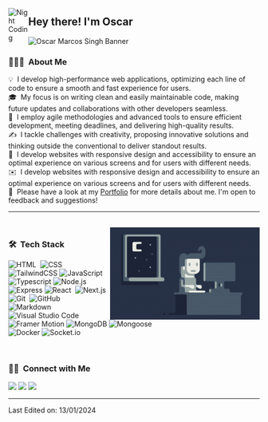 <!-- ## 👋 &nbsp;Hey there! I'm Oscar -->
<img alt="Night Coding" src="./assets/Hand%20Wave.gif" width='40' align="left"/><h2>Hey there! I'm Oscar</h2>

![Oscar Marcos Singh Banner](https://s3.cubbit.eu/personalpictures/LinkedInBa.png?X-Amz-Algorithm=AWS4-HMAC-SHA256&X-Amz-Content-Sha256=UNSIGNED-PAYLOAD&X-Amz-Credential=qNTsDLxxoUbha4632pNrGUMm5Abs8mV8%2F20240113%2Feu-west-1%2Fs3%2Faws4_request&X-Amz-Date=20240113T112320Z&X-Amz-Expires=3600&X-Amz-Signature=5e764445e67c8988ed4ebc95794f0527bc805888d8ae853f4cd0ba28aa523a3a&X-Amz-SignedHeaders=host&response-content-disposition=inline&x-id=GetObject)



### 👨🏻‍💻 &nbsp;About Me

💡 &nbsp;I develop high-performance web applications, optimizing each line of code to ensure a smooth and fast experience for users.\
🎓 &nbsp;My focus is on writing clean and easily maintainable code, making future updates and collaborations with other developers seamless.\
🌱 &nbsp;I employ agile methodologies and advanced tools to ensure efficient development, meeting deadlines, and delivering high-quality results.\
✍️ &nbsp;I tackle challenges with creativity, proposing innovative solutions and thinking outside the conventional to deliver standout results.\
💬 &nbsp;I develop websites with responsive design and accessibility to ensure an optimal experience on various screens and for users with different needs.\
✉️ &nbsp;I develop websites with responsive design and accessibility to ensure an optimal experience on various screens and for users with different needs.\
📄 &nbsp;Please have a look at my [Portfolio](https://tinomaster.vercel.app/) for more details about me. I'm open to feedback and suggestions!
<br>

-----


<br>
<img alt="Night Coding" src="https://raw.githubusercontent.com/AVS1508/AVS1508/master/assets/Night-Coding.gif" align="right"/>

### 🛠 &nbsp;Tech Stack

![HTML](https://img.shields.io/badge/-HTML-05122A?style=flat&logo=HTML5)&nbsp;
![CSS](https://img.shields.io/badge/-CSS-05122A?style=flat&logo=CSS3&logoColor=1572B6)&nbsp;
![TailwindCSS](https://img.shields.io/badge/Tailwind%20CSS-05122A%3Fstyle%3Dflat%26logo%3DHTML5?style=flat&logo=tailwindcss&color=%23142035)
![JavaScript](https://img.shields.io/badge/-JavaScript-05122A?style=flat&logo=javascript)&nbsp;
![Typescript](https://img.shields.io/badge/Typescript-05122A%3Fstyle%3Dflat%26logo%3DHTML5?style=flat&logo=typescript&color=%23142035)
![Node.js](https://img.shields.io/badge/-Node.js-05122A?style=flat&logo=node.js)&nbsp;\
![Express](https://img.shields.io/badge/Express-05122A%3Fstyle%3Dflat%26logo%3DHTML5?style=flat&logo=express&color=%23142035)
![React](https://img.shields.io/badge/-React-05122A?style=flat&logo=react)&nbsp;
![Next.js](https://img.shields.io/badge/Nextjs-05122A%3Fstyle%3Dflat%26logo%3DHTML5?style=flat&logo=Next.js&color=%23142035)
![Git](https://img.shields.io/badge/-Git-05122A?style=flat&logo=git)&nbsp;
![GitHub](https://img.shields.io/badge/-GitHub-05122A?style=flat&logo=github)&nbsp;\
![Markdown](https://img.shields.io/badge/-Markdown-05122A?style=flat&logo=markdown)
![Visual Studio Code](https://img.shields.io/badge/-Visual%20Studio%20Code-05122A?style=flat&logo=visual-studio-code&logoColor=007ACC)&nbsp;
![Framer Motion](https://img.shields.io/badge/Framer%20Motion-05122A%3Fstyle%3Dflat%26logo%3DHTML5?style=flat&logo=framer&color=%23142035)
![MongoDB](https://img.shields.io/badge/MongoDB-05122A%3Fstyle%3Dflat%26logo%3DHTML5?style=flat&logo=mongodb&color=%23142035)
![Mongoose](https://img.shields.io/badge/Mongoose-05122A%3Fstyle%3Dflat%26logo%3DHTML5?style=flat&logo=mongoose&color=%23142035)\
![Docker](https://img.shields.io/badge/Docker-05122A%3Fstyle%3Dflat%26logo%3DHTML5?style=flat&logo=docker&color=%23142035)
![Socket.io](https://img.shields.io/badge/Socket.io-05122A%3Fstyle%3Dflat%26logo%3DHTML5?style=flat&logo=socketdotio&color=%23142035)

<br>

### 🤝🏻 &nbsp;Connect with Me

<p align="start">
<a href="https://tinomaster.website/"><img src="https://img.shields.io/badge/-tinomaster.website-3423A6?style=flat&logo=Google-Chrome&logoColor=white"/></a>
<a href="https://www.linkedin.com/in/oscarmarcosmallon/"><img src="https://img.shields.io/badge/-Oscar%20Marcos-0077B5?style=flat&logo=Linkedin&logoColor=white"/></a>
<a href="mailto:ommallono@gmail"><img src="https://img.shields.io/badge/-ommallono@gmail-D14836?style=flat&logo=Gmail&logoColor=white"/></a>
</p>

-----

Last Edited on: 13/01/2024
